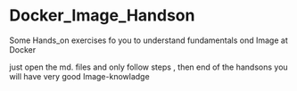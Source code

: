 # Docker_Image_Handson
Some Hands_on exercises fo you to understand fundamentals ond Image at Docker

just open the md. files and only follow steps , then end of the handsons you will have very good Image-knowladge 
